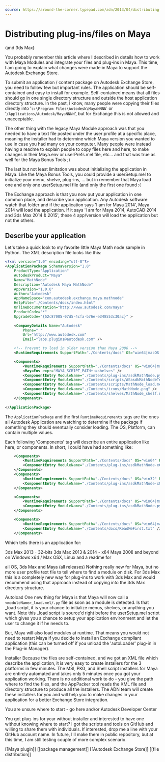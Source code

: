 ```yaml
---
source: https://around-the-corner.typepad.com/adn/2013/04/distributing-plug-insfiles-on-maya-and-3ds-max.html
---
```

# Distributing plug-ins/files on Maya
(and 3ds Max)

You probably remember this article where I described in details how to work with Maya Modules and integrate your files and plug-ins in Maya. This time, I am going to explain what changes were made in Maya to support the Autodesk Exchange Store.

To submit an application / content package on Autodesk Exchange Store, you need to follow few but important rules. The application should be self-contained and easy to install for example. Self-contained means that all files should go in one single directory structure and outside the host application directory structure. In the past, I know, many people were copying their files directly into '`c:\Program Files\Autodesk\MayaNNNN`' or '`/Applications/Autodesk/MayaNNNN`', but for Exchange this is not allowed and unacceptable.

The other thing with the legacy Maya Module approach was that you needed to have a text file posted under the user profile at a specific place, meaning the installer had to determine which Maya version you wanted to use in case you had many on your computer. Many people were instead having a readme to explain people to copy files here and here, to make changes in their Maya.env or userPrefs.mel file, etc... and that was true as well for the Maya Bonus Tools ;)

The last but not least limitation was about initializing the application in Maya. Like the Maya Bonus Tools, you could provide a userSetup.mel to initialize your menu, shelve, plug-ins, ... but in remember that Maya load one and only one userSetup.mel file (and only the first one found :(

The Exchange approach is that you now put your application in one common place, and describe your application. Any Autodesk software watch that folder and if the application says 'I am for Maya 2014', Maya 2014 will load the application. If it says 'I am for Maya 2014, AutoCAD 2014 and 3ds Max 2014 & 2015', these 4 app/version will load the application but not the others.

## Describe your application
Let's take a quick look to my favorite little Maya Math node sample in Python. The XML description file looks like this:
```xml
<?xml version="1.0" encoding="utf-8"?>
<ApplicationPackage SchemaVersion="1.0"
	ProductType="Application"
	AutodeskProduct="Maya"
	Name="MathNode"
	Description="Autodesk Maya MathNode"
	AppVersion="1.0.0"
	Author="Autodesk"
	AppNameSpace="com.autodesk.exchange.maya.mathnode"
	HelpFile="./Contents/docs/index.html"
	OnlineDocumentation="http://www.autodesk.com/maya"
	ProductCode="*"
	UpgradeCode="{52c87085-07d5-4cfa-b76e-e348553c30ac}" >
	
	<CompanyDetails Name="Autodesk"
		Phone=" "
		Url="http://www.autodesk.com"
		Email="labs.plugins@autodesk.com" />

	<!-- Prevent to load in older version than Maya 2008 -->
	<RuntimeRequirements SupportPath="./Contents/docs" OS="win64|macOS|linux" Platform="Maya" SeriesMin="2008"  />

	<Components>
		<RuntimeRequirements SupportPath="./Contents/docs" OS="win64|macOS|linux" Platform="Maya" SeriesMin="2008" />
		<MayaEnv expr="MAYA_SCRIPT_PATH+:=shelves" />
		<ComponentEntry ModuleName="./Contents/plug-ins/asdkMathNode.py" AutoLoad="True" />
		<ComponentEntry ModuleName="./Contents/scripts/AEasdkMathNodeTemplate.mel" />
		<ComponentEntry ModuleName="./Contents/scripts/MathNode_load.mel" />
		<ComponentEntry ModuleName="./Contents/icons/MathNode.png" />
		<ComponentEntry ModuleName="./Contents/shelves/MathNode_shelf.mel" />
	</Components>
	
</ApplicationPackage>
```

The `ApplicationPackage` and the first `RuntimeRequirements` tags are the ones all Autodesk Application are watching to determine if the package if something they should eventually consider loading. The OS, Platform, can contain multiple values.

Each following 'Components' tag will describe an entire application like here, or components. In short, I could have had something like:

```xml
	<Components>
		<RuntimeRequirements SupportPath="./Contents/docs" OS="win64" Platform="3dsMax" SeriesMin="2013" SeriesMax="2014" />
		<ComponentEntry ModuleName="./Contents/plug-ins/asdkMathNode-x64.dlu" AutoLoad="True" />
	</Components>
	<Components>
		<RuntimeRequirements SupportPath="./Contents/docs" OS="win32" Platform="3dsMax" SeriesMin="2013" SeriesMax="2013" />
		<ComponentEntry ModuleName="./Contents/plug-ins/asdkMathNode-x86.dlu" AutoLoad="True" />
	</Components>

	<Components>
		<RuntimeRequirements SupportPath="./Contents/docs" OS="win64|macOS|linux" Platform="Maya" SeriesMin="2008" />
		<ComponentEntry ModuleName="./Contents/plug-ins/asdkMathNode.py" AutoLoad="True" />
	</Components>

	<Components>
		<RuntimeRequirements SupportPath="./Contents/docs" OS="win64|macOS|linux" Platform="Maya|3dsMax" />
		<ComponentEntry ModuleName="./Contents/docs/ReadMeFirst.txt" />
	</Components>
```

Which tells there is an application for:

3ds Max 2013 - 32-bits
3ds Max 2013 & 2014 - x64
Maya 2008 and beyond on Windows x64 / Max OSX, Linux
and a readme for

all OS,
3ds Max and Maya (all releases)
Nothing really new for Maya, but no more user profile text file to tell where to find a module on disk. For 3ds Max this is a completely new way for plug-ins to work with 3ds Max and would recommend using that approach instead of copying into the 3ds Max directory structure.

Autoload
One new thing for Maya is that Maya will now call a `<moduleName>_load.mel/.py` file as soon as a module is detected. Is that _load script, it is your chance to initialize menus, shelves, or anything you want. Note this _load script is source'd right before the userSetup.mel script which gives you a chance to setup your application environment and let the user to change it if he needs to.

But, Maya will also load modules at runtime. That means you would not need to restart Maya if you decide to install an Exchange compliant application (this can be turned off if you unload the 'autoLoader' plug-in in the Plug-in Manager).

Installer
Because the files are self-contained, and we got an XML file which describe the application, it is very easy to create installers for the 3 platforms in few minutes. The MSI, PKG, and Shell script installers for Maya are entirely automated and takes only 5 minutes once you got your application working. There is no additional work to do - you give the path where to find the files, and the AppPacker tool reads the XML file and directory structure to produce all the installers. The ADN team will create these installers for you and will help you to make changes in your application for a better Exchange Store integration.

You are unsure where to start - go here and/or Autodesk Developer Center 

You got plug-ins for year without installer and interested to have one without knowing where to start? I got the scripts and tools on GitHub and willing to share them with individuals. If interested, drop me a line with your GitHub account name. In future, I'll make them in public repository, but at this time, I am still testing couple of more complex scenario.

[[Maya plugin]]
[[package management]]
[[Autodesk Exchange Store]]
[[file distribution]]